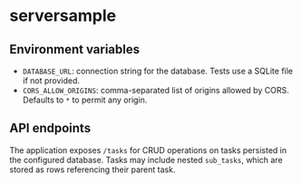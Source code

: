 # serversample

## Environment variables

- `DATABASE_URL`: connection string for the database. Tests use a SQLite file if
  not provided.
- `CORS_ALLOW_ORIGINS`: comma-separated list of origins allowed by CORS.
  Defaults to `*` to permit any origin.

## API endpoints

The application exposes `/tasks` for CRUD operations on tasks persisted in the
configured database. Tasks may include nested `sub_tasks`, which are stored as
rows referencing their parent task.
